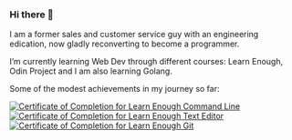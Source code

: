 ### Hi there 👋

I am a former sales and customer service guy with an engineering edication, now gladly reconverting to become a programmer.

I’m currently learning Web Dev through different courses: Learn Enough, Odin Project and I am also learning Golang.

Some of the modest achievements in my journey so far:

<a href="https://www.learnenough.com/certificates/cc63d352"><img src="https://www.learnenough.com/certificates/cc63d352/command-line-tutorial.svg" alt="Certificate of Completion for Learn Enough Command Line"></a><a href="https://www.learnenough.com/certificates/cc63d352"><img src="https://www.learnenough.com/certificates/cc63d352/text-editor-tutorial.svg" alt="Certificate of Completion for Learn Enough Text Editor"></a><a href="https://www.learnenough.com/certificates/cc63d352"><img src="https://www.learnenough.com/certificates/cc63d352/git-tutorial.svg" alt="Certificate of Completion for Learn Enough Git"></a>
